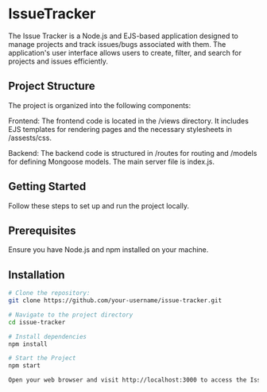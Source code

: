 # IssueTracker
The Issue Tracker is a Node.js and EJS-based application designed to manage projects and track issues/bugs associated with them. The application's user interface allows users to create, filter, and search for projects and issues efficiently.

## Project Structure
The project is organized into the following components:

Frontend: The frontend code is located in the /views directory. It includes EJS templates for rendering pages and the necessary stylesheets in /assests/css.

Backend: The backend code is structured in /routes for routing and /models for defining Mongoose models. The main server file is index.js.

## Getting Started
Follow these steps to set up and run the project locally.

## Prerequisites
Ensure you have Node.js and npm installed on your machine.

## Installation
```bash
# Clone the repository:
git clone https://github.com/your-username/issue-tracker.git

# Navigate to the project directory
cd issue-tracker

# Install dependencies
npm install

# Start the Project
npm start

Open your web browser and visit http://localhost:3000 to access the Issue Tracker.

